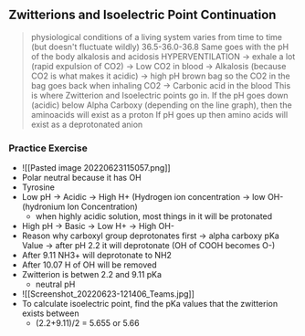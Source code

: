 ## Zwitterions and Isoelectric Point Continuation
> physiological conditions of a living system varies from time to time (but doesn't fluctuate wildly)
> 	36.5-36.0-36.8
> 	Same goes with the pH of the body
> 		alkalosis and acidosis
> 		HYPERVENTILATION -> exhale a lot (rapid expulsion of CO2) -> Low CO2 in blood -> Alkalosis (because CO2 is what makes it acidic) -> high pH
> 			brown bag so the CO2 in the bag goes back when inhaling
> 			CO2 -> Carbonic acid in the blood
> 	This is where Zwitterion and Isoelectric points go in. 
> 		If the pH goes down (acidic) below Alpha Carboxy (depending on the line graph), then the aminoacids will exist as a proton
> 		If pH goes up then amino acids will exist as a deprotonated anion


### Practice Exercise
- ![[Pasted image 20220623115057.png]]
- Polar neutral because it has OH
- Tyrosine
- Low pH -> Acidic -> High H+ (Hydrogen ion concentration -> low OH- (hydronium Ion Concentration)
	- when highly acidic solution, most things in it will be protonated
- High pH -> Basic -> Low H+ -> High OH-
- Reason why carboxyl group deprotonates first -> alpha carboxy pKa Value -> after pH 2.2 it will deprotonate (OH of COOH becomes O-)
- After 9.11 NH3+ will deprotonate to NH2
- After 10.07 H of OH will be removed
- Zwitterion is betwen 2.2 and 9.11 pKa
	- neutral pH
- ![[Screenshot_20220623-121406_Teams.jpg]]
- To calculate isoelectric point, find the pKa values that the zwitterion exists between
	- (2.2+9.11)/2 = 5.655 or 5.66